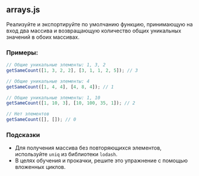 ## arrays.js

Реализуйте и экспортируйте по умолчанию функцию, принимающую на вход два 
массива и возвращающую количество общих уникальных значений в обоих массивах.

### Примеры:
```js
// Общие уникальные элементы: 1, 3, 2
getSameCount([1, 3, 2, 2], [3, 1, 1, 2, 5]); // 3

// Общие уникальные элементы: 4
getSameCount([1, 4, 4], [4, 8, 4]); // 1

// Общие уникальные элементы: 1, 10
getSameCount([1, 10, 3], [10, 100, 35, 1]); // 2

// Нет элементов
getSameCount([], []); // 0
```

### Подсказки

* Для получения массива без повторяющихся элементов, используйте `uniq` из библиотеки `lodash`.
* В целях обучения и прокачки, решите это упражнение с помощью вложенных циклов.


